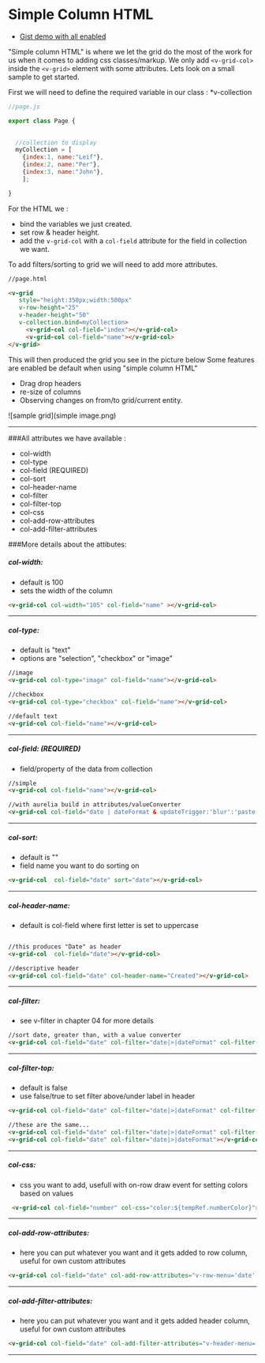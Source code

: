 # Simple Column HTML
* [Gist demo with all enabled](https://gist.run/?id=fbd4e9f36d5eacd120dfac8184601f8d)

"Simple column HTML" is where we let the grid do the most of the work for us when it comes to adding css classes/markup. We only add ```<v-grid-col>``` inside the ```<v-grid>``` element with some attributes. Lets look on a small sample to get started.

First we will need to define the required variable in our class :
 *v-collection

```javascript
//page.js

export class Page {

 
  //collection to display
  myCollection = [
    {index:1, name:"Leif"}, 
    {index:2, name:"Per"},
    {index:3, name:"John"},
    ];

}
```

For the HTML we :
 * bind the variables we just created.
 * set row & header height.
 * add the ```v-grid-col``` with a ```col-field``` attribute for the field in collection we want.

To add filters/sorting to grid we will need to add more attributes.

```html
//page.html

<v-grid
   style="height:350px;width:500px"
   v-row-height="25"
   v-header-height="50"
   v-collection.bind=myCollection>
     <v-grid-col col-field="index"></v-grid-col>
     <v-grid-col col-field="name"></v-grid-col>
</v-grid>
```

This will then produced the grid you see in the picture below
Some features are enabled be default when using "simple column HTML"
* Drag drop headers
* re-size of columns
* Observing changes on from/to grid/current entity.

![sample grid](simple image.png)

---

###All attributes we have available :
* col-width
* col-type
* col-field (REQUIRED)
* col-sort
* col-header-name
* col-filter
* col-filter-top
* col-css
* col-add-row-attributes
* col-add-filter-attributes


###More details about the attibutes:

##### col-width:
* default is 100
* sets the width of the column

```html
<v-grid-col col-width="105" col-field="name" ></v-grid-col>
```


---

##### col-type:
* default is "text"
* options are "selection", "checkbox" or "image"
 
```html
//image
<v-grid-col col-type="image" col-field="name"></v-grid-col>

//checkbox
<v-grid-col col-type="checkbox" col-field="name"></v-grid-col>

//default text
<v-grid-col col-field="name"></v-grid-col>

```
 
 
 ---
 
##### col-field: (REQUIRED)
* field/property of the data from collection


```html
//simple
<v-grid-col col-field="name"></v-grid-col>

//with aurelia build in attributes/valueConverter
<v-grid-col col-field="date | dateFormat & updateTrigger:'blur':'paste'"></v-grid-col>

```


---

##### col-sort:
* default is ""
* field name you want to do sorting on

```html
<v-grid-col  col-field="date" sort="date"></v-grid-col>

```


---


##### col-header-name:
* default is col-field where first letter is set to uppercase

```html

//this produces "Date" as header
<v-grid-col  col-field="date"></v-grid-col>

//descriptive header
<v-grid-col col-field="date" col-header-name="Created"></v-grid-col>

```

---

##### col-filter:
* see v-filter in chapter 04 for more details

```html
//sort date, greater than, with a value converter
<v-grid-col col-field="date" col-filter="date|>|dateFormat" col-filter-top="true"></v-grid-col>

```

---

##### col-filter-top:
* default is false
* use false/true to set filter above/under label in header

```html
<v-grid-col col-field="date" col-filter="date|>|dateFormat" col-filter-top="true"></v-grid-col>

//these are the same...
<v-grid-col col-field="date" col-filter="date|>|dateFormat" col-filter-top="false"></v-grid-col>
<v-grid-col col-field="date" col-filter="date|>|dateFormat"></v-grid-col>

```

----

##### col-css:
* css you want to add, usefull with on-row draw event for setting colors based on values

```html
 <v-grid-col col-field="number" col-css="color:${tempRef.numberColor}"></v-grid-col>

```

---

##### col-add-row-attributes:
* here you can put whatever you want and it gets added to row column, useful for own custom attributes

```html
<v-grid-col col-field="date" col-add-row-attributes="v-row-menu='date' v-key-move"></v-grid-col>

```
---

##### col-add-filter-attributes:
* here you can put whatever you want and it gets added header column, useful for own custom attributes

```html
<v-grid-col col-field="date" col-add-filter-attributes="v-header-menu='date'"></v-grid-col>
```
---

